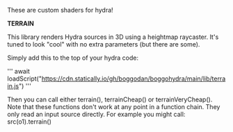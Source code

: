 These are custom shaders for hydra!

**TERRAIN**

This library renders Hydra sources in 3D using a heightmap raycaster. It's tuned to look "cool" with no extra parameters (but there are some).

Simply add this to the top of your hydra code:

'''
await loadScript("https://cdn.statically.io/gh/boggodan/boggohydra/main/lib/terrain.js")
'''

Then you can call either terrain(), terrainCheap() or terrainVeryCheap(). Note that these functions don't work at any point in a function chain. They only read an input source directly. For example you might call:
src(o1).terrain()

